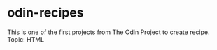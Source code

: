 # odin-recipes

This is one of the first projects from The Odin Project to create recipe.
Topic: HTML